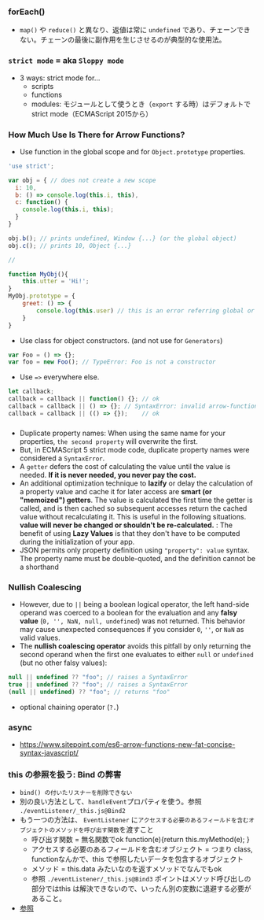### forEach() 
- `map()` や `reduce()` と異なり、返値は常に `undefined` であり、チェーンできない。チェーンの最後に副作用を生じさせるのが典型的な使用法。
### `strict mode` = aka `Sloppy mode`
- 3 ways: strict mode for...
    - scripts
    - functions
    - modules: モジュールとして使うとき（`export` する時）はデフォルトでstrict mode（ECMAScript 2015から）
### How Much Use Is There for Arrow Functions?
- Use function in the global scope and for `Object.prototype` properties.
```javascript
'use strict';

var obj = { // does not create a new scope
  i: 10,
  b: () => console.log(this.i, this),
  c: function() {
    console.log(this.i, this);
  }
}

obj.b(); // prints undefined, Window {...} (or the global object)
obj.c(); // prints 10, Object {...}

//

function MyObj(){
    this.utter = 'Hi!';
}
MyObj.prototype = {
    greet: () => {
        console.log(this.user) // this is an error referring global or window.
    }
}
```
- Use class for object constructors. (and not use for `Generators`)
```javascript
var Foo = () => {};
var foo = new Foo(); // TypeError: Foo is not a constructor
```
- Use `=>` everywhere else.
```javascript
let callback;
callback = callback || function() {}; // ok
callback = callback || () => {}; // SyntaxError: invalid arrow-function arguments
callback = callback || (() => {});    // ok
```
### 
- Duplicate property names: When using the same name for your properties, `the second property` will overwrite the first.
- But, in ECMAScript 5 strict mode code, duplicate property names were considered a `SyntaxError`.
- A `getter` defers the cost of calculating the value until the value is needed. **If it is never needed, you never pay the cost.**
- An additional optimization technique to **lazify** or delay the calculation of a property value and cache it for later access are **smart (or "memoized") getters**. The value is calculated the first time the getter is called, and is then cached so subsequent accesses return the cached value without recalculating it. This is useful in the following situations. **value will never be changed or shouldn't be re-calculated.** : The benefit of using **Lazy Values** is that they don't have to be computed during the initialization of your app.
- JSON permits only property definition using `"property": value` syntax.  The property name must be double-quoted, and the definition cannot be a shorthand

### Nullish Coalescing 
- However, due to `||` being a boolean logical operator, the left hand-side operand was coerced to a boolean for the evaluation and any **falsy value** (`0, '', NaN, null, undefined`) was not returned. This behavior may cause unexpected consequences if you consider `0`, `''`, or `NaN` as valid values.
- The **nullish coalescing operator** avoids this pitfall by only returning the second operand when the first one evaluates to either `null` or `undefined` (but no other falsy values):
```javascript
null || undefined ?? "foo"; // raises a SyntaxError
true || undefined ?? "foo"; // raises a SyntaxError
(null || undefined) ?? "foo"; // returns "foo"
```
- optional chaining operator (`?.`) 

### async
- https://www.sitepoint.com/es6-arrow-functions-new-fat-concise-syntax-javascript/

### this の参照を扱う: Bind の弊害
- `bind() の付いたリスナーを削除できない`
- 別の良い方法として、`handleEvent`プロパティを使う。参照 `./eventListener/_this.js@Bind2`
- もう一つの方法は、 `EventListener` に`アクセスする必要のあるフィールドを含むオブジェクトのメソッドを呼び出す関数`を渡すこと
    - 呼び出す関数 = 無名関数でok function(e){return this.myMethod(e); }
    - アクセスする必要のあるフィールドを含むオブジェクト = つまり class, functionなんかで、this で参照したいデータを包含するオブジェクト
    - メソッド = this.data みたいなのを返すメソッドでなんでもok
    - 参照 `./eventListener/_this.js@Bind3` ポイントはメソッド呼び出しの部分ではthis は解決できないので、いったん別の変数に退避する必要があること。
- [参照](https://developer.mozilla.org/ja/docs/Web/API/EventTarget/addEventListener)